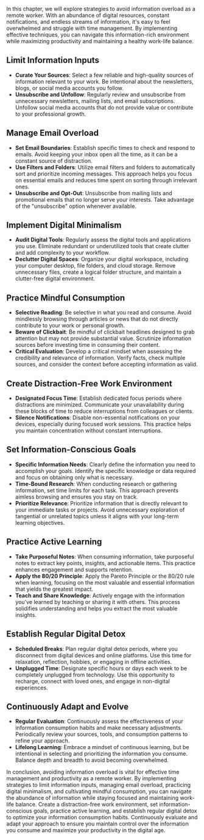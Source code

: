 
In this chapter, we will explore strategies to avoid information overload as a remote worker. With an abundance of digital resources, constant notifications, and endless streams of information, it's easy to feel overwhelmed and struggle with time management. By implementing effective techniques, you can navigate this information-rich environment while maximizing productivity and maintaining a healthy work-life balance.

Limit Information Inputs
------------------------

* **Curate Your Sources**: Select a few reliable and high-quality sources of information relevant to your work. Be intentional about the newsletters, blogs, or social media accounts you follow.
* **Unsubscribe and Unfollow**: Regularly review and unsubscribe from unnecessary newsletters, mailing lists, and email subscriptions. Unfollow social media accounts that do not provide value or contribute to your professional growth.

Manage Email Overload
---------------------

* **Set Email Boundaries**: Establish specific times to check and respond to emails. Avoid keeping your inbox open all the time, as it can be a constant source of distraction.
* **Use Filters and Folders**: Utilize email filters and folders to automatically sort and prioritize incoming messages. This approach helps you focus on essential emails and reduces time spent on sorting through irrelevant ones.
* **Unsubscribe and Opt-Out**: Unsubscribe from mailing lists and promotional emails that no longer serve your interests. Take advantage of the "unsubscribe" option whenever available.

Implement Digital Minimalism
----------------------------

* **Audit Digital Tools**: Regularly assess the digital tools and applications you use. Eliminate redundant or underutilized tools that create clutter and add complexity to your workflow.
* **Declutter Digital Spaces**: Organize your digital workspace, including your computer desktop, file folders, and cloud storage. Remove unnecessary files, create a logical folder structure, and maintain a clutter-free digital environment.

Practice Mindful Consumption
----------------------------

* **Selective Reading**: Be selective in what you read and consume. Avoid mindlessly browsing through articles or news that do not directly contribute to your work or personal growth.
* **Beware of Clickbait**: Be mindful of clickbait headlines designed to grab attention but may not provide substantial value. Scrutinize information sources before investing time in consuming their content.
* **Critical Evaluation**: Develop a critical mindset when assessing the credibility and relevance of information. Verify facts, check multiple sources, and consider the context before accepting information as valid.

Create Distraction-Free Work Environment
----------------------------------------

* **Designated Focus Time**: Establish dedicated focus periods where distractions are minimized. Communicate your unavailability during these blocks of time to reduce interruptions from colleagues or clients.
* **Silence Notifications**: Disable non-essential notifications on your devices, especially during focused work sessions. This practice helps you maintain concentration without constant interruptions.

Set Information-Conscious Goals
-------------------------------

* **Specific Information Needs**: Clearly define the information you need to accomplish your goals. Identify the specific knowledge or data required and focus on obtaining only what is necessary.
* **Time-Bound Research**: When conducting research or gathering information, set time limits for each task. This approach prevents aimless browsing and ensures you stay on track.
* **Prioritize Relevance**: Prioritize information that is directly relevant to your immediate tasks or projects. Avoid unnecessary exploration of tangential or unrelated topics unless it aligns with your long-term learning objectives.

Practice Active Learning
------------------------

* **Take Purposeful Notes**: When consuming information, take purposeful notes to extract key points, insights, and actionable items. This practice enhances engagement and supports retention.
* **Apply the 80/20 Principle**: Apply the Pareto Principle or the 80/20 rule when learning, focusing on the most valuable and essential information that yields the greatest impact.
* **Teach and Share Knowledge**: Actively engage with the information you've learned by teaching or sharing it with others. This process solidifies understanding and helps you extract the most valuable insights.

Establish Regular Digital Detox
-------------------------------

* **Scheduled Breaks**: Plan regular digital detox periods, where you disconnect from digital devices and online platforms. Use this time for relaxation, reflection, hobbies, or engaging in offline activities.
* **Unplugged Time**: Designate specific hours or days each week to be completely unplugged from technology. Use this opportunity to recharge, connect with loved ones, and engage in non-digital experiences.

Continuously Adapt and Evolve
-----------------------------

* **Regular Evaluation**: Continuously assess the effectiveness of your information consumption habits and make necessary adjustments. Periodically review your sources, tools, and consumption patterns to refine your approach.
* **Lifelong Learning**: Embrace a mindset of continuous learning, but be intentional in selecting and prioritizing the information you consume. Balance depth and breadth to avoid becoming overwhelmed.

In conclusion, avoiding information overload is vital for effective time management and productivity as a remote worker. By implementing strategies to limit information inputs, managing email overload, practicing digital minimalism, and cultivating mindful consumption, you can navigate the abundance of information while staying focused and maintaining work-life balance. Create a distraction-free work environment, set information-conscious goals, practice active learning, and establish regular digital detox to optimize your information consumption habits. Continuously evaluate and adapt your approach to ensure you maintain control over the information you consume and maximize your productivity in the digital age.
